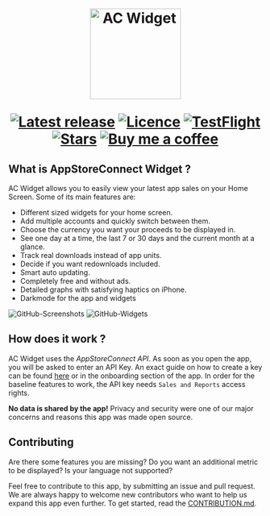 <h1 align="center">
  <img height="180" src="https://user-images.githubusercontent.com/31541782/124495392-55509f00-ddb8-11eb-9383-ee920a72f563.png" alt="AC Widget">
</h1!>

[![Latest release](https://img.shields.io/github/v/release/no-comment/AppStore-Connect-Widget?include_prereleases)](https://github.com/no-comment/AppStore-Connect-Widget//releases/latest)
[![Licence](https://img.shields.io/github/license/no-comment/AppStore-Connect-Widget)](https://github.com/no-comment/AppStore-Connect-Widget/blob/main/LICENSE)
[![TestFlight](https://acwidget-testflight-count.herokuapp.com/)](https://testflight.apple.com/join/FrG9FTYt)
[![Stars](https://img.shields.io/github/stars/no-comment/AppStore-Connect-Widget?style=social)](https://github.com/no-comment/AppStore-Connect-Widget/stargazers)
[![Buy me a coffee](https://img.shields.io/badge/-buy_me_a%C2%A0coffee-gray?logo=buy-me-a-coffee)](https://www.buymeacoffee.com/nocomment)

## What is AppStoreConnect Widget ?

AC Widget allows you to easily view your latest app sales on your Home Screen. Some of its main features are:

- Different sized widgets for your home screen.
- Add multiple accounts and quickly switch between them.
- Choose the currency you want your proceeds to be displayed in.
- See one day at a time, the last 7 or 30 days and the current month at a glance.
- Track real downloads instead of app units.
- Decide if you want redownloads included.
- Smart auto updating.
- Completely free and without ads.
- Detailed graphs with satisfying haptics on iPhone.
- Darkmode for the app and widgets

![GitHub-Screenshots](https://user-images.githubusercontent.com/31541782/124496190-65b54980-ddb9-11eb-817b-9f454bf29cc6.png)
![GitHub-Widgets](https://user-images.githubusercontent.com/31541782/124496201-6948d080-ddb9-11eb-887c-cdddecef124b.png)


## How does it work ?

AC Widget uses the *AppStoreConnect API*. As soon as you open the app, you will be asked to enter an API Key. An exact guide on how to create a key can be found [here](https://developer.apple.com/documentation/appstoreconnectapi/creating_api_keys_for_app_store_connect_api) or in the onboarding section of the app. In order for the baseline features to work, the API key needs `Sales and Reports` access rights.

**No data is shared by the app!** Privacy and security were one of our major concerns and reasons this app was made open source.

## Contributing

Are there some features you are missing? Do you want an additional metric to be displayed? Is your language not supported?

Feel free to contribute to this app, by submitting an issue and pull request. We are always happy to welcome new contributors who want to help us expand this app even further. To get started, read the [CONTRIBUTION.md](https://github.com/no-comment/AppStore-Connect-Widget/blob/main/CONTRIBUTING.md).
